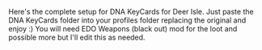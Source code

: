 Here's the complete setup for DNA KeyCards for Deer Isle. Just paste the DNA KeyCards folder into your profiles folder replacing the original and enjoy :)
You will need EDO Weapons (black out) mod for the loot and possible more but I'll edit this as needed.
